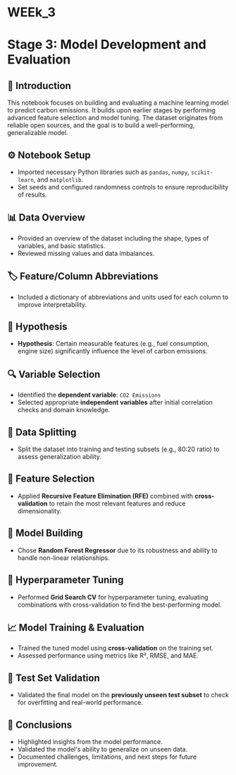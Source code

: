 # WEEk_3


# Stage 3: Model Development and Evaluation

## 📌 Introduction

This notebook focuses on building and evaluating a machine learning model to predict carbon emissions. It builds upon earlier stages by performing advanced feature selection and model tuning. The dataset originates from reliable open sources, and the goal is to build a well-performing, generalizable model.

## ⚙️ Notebook Setup

* Imported necessary Python libraries such as `pandas`, `numpy`, `scikit-learn`, and `matplotlib`.
* Set seeds and configured randomness controls to ensure reproducibility of results.

## 📊 Data Overview

* Provided an overview of the dataset including the shape, types of variables, and basic statistics.
* Reviewed missing values and data imbalances.

## 🏷️ Feature/Column Abbreviations

* Included a dictionary of abbreviations and units used for each column to improve interpretability.

## 🧪 Hypothesis

* **Hypothesis**: Certain measurable features (e.g., fuel consumption, engine size) significantly influence the level of carbon emissions.

## 🔍 Variable Selection

* Identified the **dependent variable**: `CO2 Emissions`
* Selected appropriate **independent variables** after initial correlation checks and domain knowledge.

## 🔀 Data Splitting

* Split the dataset into training and testing subsets (e.g., 80:20 ratio) to assess generalization ability.

## 🎯 Feature Selection

* Applied **Recursive Feature Elimination (RFE)** combined with **cross-validation** to retain the most relevant features and reduce dimensionality.

## 🧠 Model Building

* Chose **Random Forest Regressor** due to its robustness and ability to handle non-linear relationships.

## 🔧 Hyperparameter Tuning

* Performed **Grid Search CV** for hyperparameter tuning, evaluating combinations with cross-validation to find the best-performing model.

## 📈 Model Training & Evaluation

* Trained the tuned model using **cross-validation** on the training set.
* Assessed performance using metrics like R², RMSE, and MAE.

## 🧪 Test Set Validation

* Validated the final model on the **previously unseen test subset** to check for overfitting and real-world performance.

## 🧾 Conclusions

* Highlighted insights from the model performance.
* Validated the model's ability to generalize on unseen data.
* Documented challenges, limitations, and next steps for future improvement.

